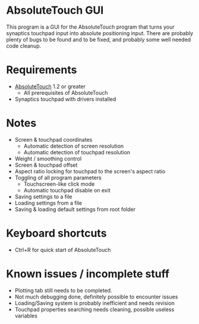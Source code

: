 # AbsoluteTouch GUI

This program is a GUI for the AbsoluteTouch program that turns your synaptics touchpad input into absolute positioning input. 
There are probably plenty of bugs to be found and to be fixed, and probably some well needed code cleanup. 

# Requirements

* [AbsoluteTouch](https://github.com/apsun/AbsoluteTouch) 1.2 or greater
	* All prerequisites of AbsoluteTouch
* Synaptics touchpad with drivers installed

# Notes

* Screen & touchpad coordinates
	* Automatic detection of screen resolution
    * Automatic detection of touchpad resolution
* Weight / smoothing control
* Screen & touchpad offset
* Aspect ratio locking for touchpad to the screen's aspect ratio
* Toggling of all program parameters
	* Touchscreen-like click mode
	* Automatic touchpad disable on exit
* Saving settings to a file
* Loading settings from a file
* Saving & loading default settings from root folder

# Keyboard shortcuts

* Ctrl+R for quick start of AbsoluteTouch

# Known issues / incomplete stuff

* Plotting tab still needs to be completed.
* Not much debugging done, definitely possible to encounter issues
* Loading/Saving system is probably inefficient and needs revision
* Touchpad properties searching needs cleaning, possible useless variables
